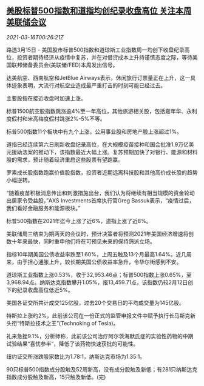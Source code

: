<!--1615856145000-->
[美股标普500指数和道指均创纪录收盘高位 关注本周美联储会议](https://cn.reuters.com/article/usa-stock-0315-mon-idCNKBS2B800Z)
------

<div><i>2021-03-16T00:26:21Z</i></div><p>路透3月15日 - 美国股市标普500指数和道琼斯工业指数周一均创下收盘纪录高位，投资者期待经济从疫情中复苏，并在对借贷成本上升持谨慎态度之际，等待美国联邦储备委员会(美联储/FED)本周发出信号。</p><p>达美航空、西南航空和JetBlue Airways表示，休闲旅行订票量正在上升，这一具体迹象表明，大流行对航空业造成最严重打击的时刻可能已经过去。</p><p>主要股指在接近收盘时加速上涨。</p><p>标普1500航空股指数跳涨逾4%至一年高位，其他旅游相关股，包括嘉年华、永利度假村和米高梅度假村跳涨2%-5%不等。</p><p>标普500指数11个板块中有九个上涨，公用事业股和房地产股上涨超过1%。</p><p>道指已经连续第六日刷新收盘纪录高位，在大规模疫苗接种和国会批准1.9万亿美元援助法案的推动下，该指数最近大幅上涨。复苏预期加快了对银行、能源和材料股的需求，预计随着经济重启这些股票有望跑赢。</p><p>罗素成长股指数跑赢价值股指数，投资者近期远离科技股和其他高价成长股的趋势小幅逆转。</p><p>“随着疫苗积极消息传出和刺激措施出台，我们认为将继续有相当规模的资金轮动出居家令受益股，”AXS Investments首席执行官Greg Bassuk表示，“疫情过后，我们看好金融服务和能源板块。”</p><p>标普500指数在2021年迄今上涨了近6%，道指上涨了近8%。</p><p>美联储周三结束为期两天的会议时，预计决策者将预测2021年美国经济增速将创数十年来最快，同时重申他们将在可预见未来的保持鸽派立场。</p><p>指标10年期美国公债收益率跌至1.60%，上周五触及13个月最高1.64%。近几周来，由于担心通胀上升，较长期美国公债收益率急升，令华尔街感到不安。</p><p>道琼斯工业指数上涨0.53%，收于32,953.46点；标普500指数上涨0.65%，至3,968.94点。纳斯达克指数攀升1.05%，报13,459.71点，该指数仍较2月12日创下的纪录收盘高位低近5%。</p><p>美国各证交所共计成交125亿股，过去20个交易日的平均成交量为145亿股。</p><p>特斯拉上涨约2%，此前该公司在一份正式的监管申报文件中赋予执行长马斯克新头衔“特斯拉技术之王”(Technoking of Tesla)。</p><p>礼来急挫9.1%，分析师称，此前该公司治疗阿尔茨海默氏症的实验性药物的中期试验结果“喜忧参半”，降低了该药物快速获批的可能性。</p><p>纽约证交所涨跌股家数比为1.78:1，纳斯达克市场为1.35:1。</p><p>90只标普500指数成分股触及52周新高，没有成分股触及新低；有281只纳斯达克指数成分股触及新高，15只触及新低。(完)</p>
